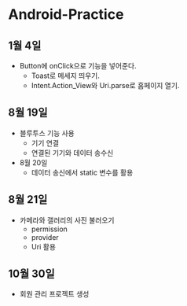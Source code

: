 # Android-Practice

## 1월 4일
 - Button에 onClick으로 기능을 넣어준다.
    - Toast로 메세지 띄우기.
    - Intent.Action_View와 Uri.parse로 홈페이지 열기.
    
## 8월 19일
 - 블루투스 기능 사용
    - 기기 연결
    - 연결된 기기와 데이터 송수신
- 8월 20일
    - 데이터 송신에서 static 변수를 활용

## 8월 21일

* 카메라와 갤러리의 사진 불러오기
  * permission
  * provider
  * Uri 활용

## 10월 30일

- 회원 관리 프로젝트 생성
